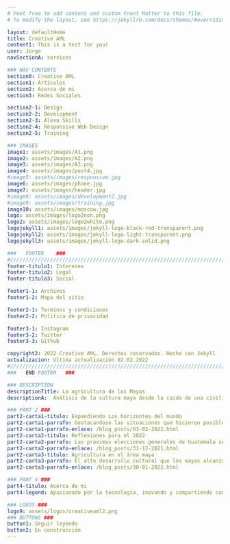 ```yaml
---
# Feel free to add content and custom Front Matter to this file.
# To modify the layout, see https://jekyllrb.com/docs/themes/#overriding-theme-defaults

layout: defaultHome
title: Creative AML
content1: This is a test for you!
user: Jorge
navSectionA: services

### NAV CONTENTS
section0: Creative AML
section1: Artículos
section2: Acerca de mi
section3: Redes Sociales

section2-1: Design
section2-2: Development
section2-3: Alexa Skills
section2-4: Responsive Web Design
section2-5: Training

### IMAGES
image1: assets/images/A1.png
image2: assets/images/A2.png
image3: assets/images/A3.png
image4: assets/images/post4.jpg
#image5: assets/images/responsive.jpg
image6: assets/images/phone.jpg
image7: assets/images/header.jpg
#image8: assets/images/development2.jpg
#image9: assets/images/training.jpg
image10: assets/images/moscow.jpg
logo: assets/images/logo2non.png
logo2: assets/images/logo2white.png
logojekyll1: assets/images/jekyll-logo-black-red-transparent.png
logojekyll2: assets/images/jekyll-logo-light-transparent.png
logojekyll3: assets/images/jekyll-logo-dark-solid.png

###   FOOTER    ###
#//////////////////////////////////////////////////////////////////////////////
footer-titulo1: Intereses
footer-titulo2: Legal
footer-titulo3: Social

footer1-1: Archivos
footer1-2: Mapa del sitio

footer2-1: Terminos y condiciones
footer2-2: Politica de privacidad

footer3-1: Instagram
footer3-2: Twitter
footer3-3: Github

copyright2: 2022 Creative AML. Derechos reservados. Hecho con Jekyll
actualizacion: Ultima actualización 02.02.2022
#//////////////////////////////////////////////////////////////////////////////
###   END FOOTER   ###

### DESCRIPTION
descriptionTitle: La agricultura de los Mayas
descriptionA:  Análisis de la cultura maya desde la caida de una civilización antigua, sus tecnologias de hace más de dos milenios y que cosas aún se conservan de ellas.

### PART 2 ###
part2-carta1-titulo: Expandiendo Los horizontes del mundo
part2-carta1-parrafo: Destacandose las situaciones que hicieron posible la organización de los viajes de exploración y descubrimiento que llevaron a los españoles a suelo americano y al posterior proceso de conquista.
part2-carta1-parrafo-enlace: /blog_posts/03-02-2022.html
part2-carta2-titulo: Reflexiones para el 2022
part2-carta2-parrafo: Las próximas elecciones generales de Guatemala se llevarán a cabo un domingo del mes de junio de 2023, si ningún candidato obtiene mayoría absoluta (50% +1 votos) se realizará la segunda vuelta un domingo de agosto del mismo año.
part2-carta2-parrafo-enlace: /blog_posts/31-12-2021.html
part2-carta3-titulo: Agricultura en el área maya
part2-carta3-parrafo: El alto desarrollo cultural que los mayas alcanzaron no puede apreciarse en su totalidad, sin antes analizar el papel fundamental.
part2-carta3-parrafo-enlace: /blog_posts/30-01-2022.html

### PART 4 ###
part4-titulo: Acerca de mi
part4-legend: Apasionado por la tecnología, inovando y compartiendo conocimiento, creador de proyectos, humanitario, constructor, comunicador y diseñador, pero mis áreas más fuertes son las últimas dos. Un estudiante eterno pero mucho más avanzado. Analítico sobre todo en las áreas de las matemáticas. El curso que más me ha gustado fue la Histología y la Química.

### LOGOS ###
logo9: assets/logos/creativeaml2.png
### BUTTONS ###
button1: Seguir leyendo
button2: En construcción
---
```

 


